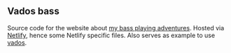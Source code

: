 ## Vados bass

Source code for the website about [my bass playing adventures](https://bass.gklijs.tech).
Hosted via [Netlify](https://www.netlify.com/), hence some Netlify specific files.
Also serves as example to use [vados](https://github.com/gklijs/vados).
